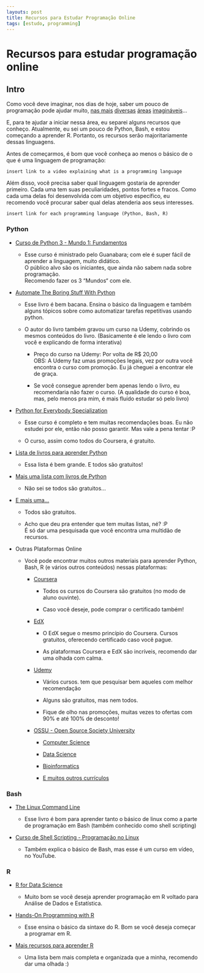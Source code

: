 ```yaml
---
layouts: post
title: Recursos para Estudar Programação Online
tags: [estudo, programming]
---
```


# Recursos para estudar programação online

## Intro

Como você deve imaginar, nos dias de hoje, saber um pouco de programação pode ajudar muito, [nas mais](https://www.youtube.com/watch?v=UFnoxLN17ko) [diversas](https://www.youtube.com/watch?v=O-52enqUSNw) [áreas](https://www.youtube.com/watch?v=atcKO15YVD8) [imagináveis](https://www.youtube.com/watch?v=jtlrWblOyP4)...

E, para te ajudar a iniciar nessa área, eu separei alguns recursos que conheço.
Atualmente, eu sei um pouco de Python, Bash, e estou começando a aprender R. Portanto, os recursos serão majoritariamente dessas linguagens.

Antes de começarmos, é bom que você conheça ao menos o básico de o que é uma linguagem de programação:

`insert link to a video explaining what is a programming language`

Além disso, você precisa saber qual linguagem gostaria de aprender primeiro. Cada uma tem suas peculiaridades, pontos fortes e fracos. Como cada uma delas foi desenvolvida com um objetivo específico, eu recomendo você procurar saber qual delas atenderia aos seus interesses.

`insert link for each programming language (Python, Bash, R)`

### Python

  - [Curso de Python 3 - Mundo 1: Fundamentos](https://www.youtube.com/playlist?list=PLHz_AreHm4dlKP6QQCekuIPky1CiwmdI6)

    - Esse curso é ministrado pelo Guanabara; com ele é super fácil de aprender a linguagem, muito didático.<br/>O público alvo são os iniciantes, que ainda não sabem nada sobre programação.<br/>Recomendo fazer os 3 “Mundos“ com ele.

  - [Automate The Boring Stuff With Python](https://automatetheboringstuff.com/)

    - Esse livro é bem bacana. Ensina o básico da linguagem e também alguns tópicos sobre como automatizar tarefas repetitivas usando python.

    - O autor do livro também gravou um curso na Udemy, cobrindo os mesmos conteúdos do livro. (Basicamente é ele lendo o livro com você e explicando de forma interativa)

      - Preço do curso na Udemy: Por volta de R$ 20,00<br/>OBS: A Udemy faz umas promoções legais, vez por outra você encontra o curso com promoção. Eu já cheguei a encontrar ele de graça.

      - Se você consegue aprender bem apenas lendo o livro, eu recomendaria não fazer o curso. (A qualidade do curso é boa, mas, pelo menos pra mim, é mais fluído estudar só pelo livro)

  - [Python for Everybody Specialization](https://www.coursera.org/specializations/python)

    - Esse curso é completo e tem muitas recomendações boas. Eu não estudei por ele, então não posso garantir. Mas vale a pena tentar :P

    - O curso, assim como todos do Coursera, é gratuito.

  - [Lista de livros para aprender Python](https://pythonbooks.org/free-books/)

    - Essa lista é bem grande. E todos são gratuitos!

  - [Mais uma lista com livros de Python](https://github.com/Junnplus/awesome-python-books)

    - Não sei se todos são gratuitos...

  - [E mais uma...](https://github.com/pamoroso/free-python-books)

    - Todos são gratuitos.

    - Acho que deu pra entender que tem muitas listas, né? :P<br/>É só dar uma pesquisada que você encontra uma multidão de recursos.

  - Outras Plataformas Online

    - Você pode encontrar muitos outros materiais para aprender Python, Bash, R (e vários outros conteúdos) nessas plataformas:

      - [Coursera](https://www.coursera.org/)

        - Todos os cursos do Coursera são gratuitos (no modo de aluno ouvinte).

        - Caso você deseje, pode comprar o certificado também!

      - [EdX](https://www.edx.org/)

        - O EdX segue o mesmo princípio do Coursera. Cursos gratuitos, oferecendo certificado caso você pague.

        - As plataformas Coursera e EdX são incríveis, recomendo dar uma olhada com calma.

      - [Udemy](https://www.udemy.com/)

        - Vários cursos. tem que pesquisar bem aqueles com melhor recomendação

        - Alguns são gratuitos, mas nem todos.

        - Fique de olho nas promoções, muitas vezes to ofertas com 90% e até 100% de desconto!

      - [OSSU - Open Source Society University]()

        - [Computer Science](https://github.com/ossu/computer-science)

        - [Data Science](https://github.com/ossu/data-science)

        - [Bioinformatics](https://github.com/ossu/bioinformatics)

        - [E muitos outros currículos](https://github.com/ossu)

### Bash

  - [The Linux Command Line](http://www.linuxcommand.org/tlcl.php)

    - Esse livro é bom para aprender tanto o básico de linux como a parte de programação em Bash (também conhecido como shell scripting)

  - [Curso de Shell Scripting - Programação no Linux](https://www.youtube.com/playlist?list=PLucm8g_ezqNrYgjXC8_CgbvHbvI7dDfhs)

    - Também explica o básico de Bash, mas esse é um curso em vídeo, no YouTube.

### R

  - [R for Data Science](https://r4ds.had.co.nz/introduction.html)

    - Muito bom se você deseja aprender programação em R voltado para Análise de Dados e Estatística.

  - [Hands-On Programming with R](https://rstudio-education.github.io/hopr/)

    - Esse ensina o básico da sintaxe do R. Bom se você deseja começar a programar em R.

  - [Mais recursos para aprender R](https://education.rstudio.com/learn/)

    - Uma lista bem mais completa e organizada que a minha, recomendo dar uma olhada :)









